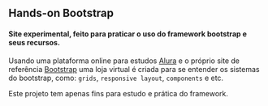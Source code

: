 ## Hands-on Bootstrap
#### Site experimental, feito para praticar o uso do framework bootstrap e seus recursos.


Usando uma plataforma online para estudos [Alura](http://alura.com.br) e o próprio site de referência [Bootstrap](getbootstrap.com) uma loja virtual é criada para se entender os sistemas do bootstrap, como: `grids`, `responsive layout`, `components` e etc.

Este projeto tem apenas fins para estudo e prática do framework.
